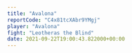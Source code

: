 ```yaml
---
title: "Avalona"
reportCode: "C4x81tcXAbr9YMgj"
player: "Avalona"
fight: "Leotheras the Blind"
date: 2021-09-22T19:00:43.822000+00:00
---
```

